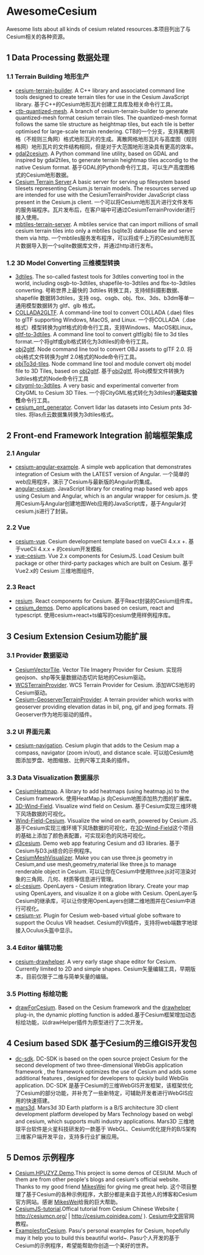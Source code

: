 # AwesomeCesium

Awesome lists about all kinds of cesium related resources.本项目列出了与Cesium相关的各种资源。

## 1 Data Processing 数据处理

### 1.1 Terrain Building 地形生产

+ [cesium-terrain-builder](https://github.com/geo-data/cesium-terrain-builder). A C++ library and associated command line tools designed to create terrain tiles for use in the Cesium JavaScript library. 基于C++的Cesium地形瓦片创建工具库及相关命令行工具。
+ [ctb-quantized-mesh](https://github.com/ahuarte47/cesium-terrain-builder/tree/master-quantized-mesh). A branch of cesium-terrain-builder to generate quantized-mesh format cesium terrain tiles. The quantized-mesh format follows the same tile structure as heightmap tiles, but each tile is better optimised for large-scale terrain rendering. CTB的一个分支，支持离散网格（不规则三角网）格式地形瓦片的生成。离散网格地形瓦片与高度图（规则格网）地形瓦片的文件结构相同，但是对于大范围地形渲染具有更高的效率。
+ [gdal2cesium](https://github.com/giohappy/gdal2cesium). A Python command line utility, based on GDAL and inspired by gdal2tiles, to generate terrain heightmap tiles accordig to the native Cesium format. 基于GDAL的Python命令行工具，可以生产高度图格式的Cesium地形数据。
+ [Cesium Terrain Server](https://github.com/geo-data/cesium-terrain-server).A basic server for serving up filesystem based tilesets representing Cesium.js terrain models. The resources served up are intended for use with the CesiumTerrainProvider JavaScript class present in the Cesium.js client. 一个可以将Cesium地形瓦片进行文件发布的服务端程序。瓦片发布后，在客户端中可通过CesiumTerrainProvider进行接入使用。
+ [mbtiles-terrain-server](https://github.com/TNOCS/mbtiles-terrain-server). A mbtiles service that can import millions of small cesium terrain tiles into only a mbtiles (sqlite3) database file and serve them via http. 一个mbtiles服务发布程序，可以将成千上万的Cesium地形瓦片数据导入到一个sqlite数据库文件，并通过http进行发布。

### 1.2 3D Model Converting 三维模型转换

+ [3dtiles](https://github.com/fanvanzh/3dtiles). The so-called fastest tools for 3dtiles converting tool in the world, including osgb-to-3dtiles, shapefile-to-3dtiles and fbx-to-3dtiles converting. 号称世界上最快的 3dtiles 转换工具，支持倾斜摄影数据、shapefile 数据转3dtiles，支持 osg、osgb、obj、fbx、3ds、b3dm等单一通用模型数据转为 gltf、glb 格式。
+ [COLLADA2GLTF](https://github.com/KhronosGroup/COLLADA2GLTF). A command-line tool to convert COLLADA (.dae) files to glTF supporting Windows, MacOS, and Linux. 一个将COLLADA（.dae格式）模型转换为gltf格式的命令行工具，支持Windows、MacOS和Linux。
+ [gltf-to-3dtiles](https://github.com/nxddsnc/gltf-to-3dtiles). A command line tool to convert gltf(glb) file to 3d tiles format.一个将gltf或glb格式转化为3dtiles的命令行工具。
+ [obj2gltf](https://github.com/CesiumGS/obj2gltf).  Node command line tool to convert OBJ assets to glTF 2.0. 将obj格式文件转换为gltf 2.0格式的Node命令行工具。
+ [objTo3d-tiles](https://github.com/PrincessGod/objTo3d-tiles). Node command line tool and module convert obj model file to 3D Tiles, based on [obj2gltf](https://github.com/CesiumGS/obj2gltf). 基于[obj2gltf](https://github.com/CesiumGS/obj2gltf), 将obj模型文件转换为3dtiles格式的Node命令行工具
+ [citygml-to-3dtiles](https://github.com/njam/citygml-to-3dtiles). A very basic and experimental converter from CityGML to Cesium 3D Tiles. 一个将CityGML格式转化为3dtiles的**基础实验性**命令行工具。
+ [cesium_pnt_generator](https://github.com/mattshax/cesium_pnt_generator). Convert lidar las datasets into Cesium pnts 3d-tiles. 将las点云数据集转换为3dtiles格式。

## 2 Front-end Framework Integration 前端框架集成

### 2.1 Angular
+ [cesium-angular-example](https://github.com/Developer-Plexscape/cesium-angular-example). A simple web application that demonstrates integration of Cesium with the LATEST version of Angular. 一个简单的web应用程序，演示了Cesium与最新版的Angular的集成。
+ [angular-cesium](https://github.com/articodeltd/angular-cesium). JavaScript library for creating map based web apps using Cesium and Angular, which is an angular wrapper for cesium.js. 使用Cesium与Angular创建地图Web应用的JavaScript库，基于Angular对cesium.js进行了封装。

### 2.2 Vue
+ [cesium-vue](https://github.com/ShareQiu1994/cesium-vue). Cesium development template based on vueCli 4.x.x +. 基于vueCli 4.x.x + 的cesium开发模板.
+ [vue-cesium](https://github.com/zouyaoji/vue-cesium). Vue 2.x components for CesiumJS. Load Cesium built package or other third-party packages which are built on Cesium. 基于 Vue2.x的 Cesium 三维地图组件,

### 2.3 React
+ [resium](https://github.com/darwin-education/resium). React components for Cesium. 基于React封装的Cesium组件库。
+ [cesium_demos](https://github.com/NichijouCC/cesium_demos). Demo applications based on cesium, react and typescript. 使用cesium+react+ts编写的cesium使用样例程序库。

## 3 Cesium Extension Cesium功能扩展

### 3.1 Provider 数据驱动

+ [CesiumVectorTile](https://github.com/MikesWei/CesiumVectorTile). Vector Tile Imagery Provider for Cesium. 实现将geojson、shp等矢量数据动态切片贴地的Cesium驱动。
+ [WCSTerrainProvider](https://github.com/xlhomme/WCSTerrainProvider). WCS Terrain Provider for Cesium. 添加WCS地形的Cesium驱动。
+ [Cesium-GeoserverTerrainProvider](https://github.com/kaktus40/Cesium-GeoserverTerrainProvider). A terrain provider which works with geoserver providing elevation datas in bil, png, gif and jpeg formats. 将Geoserver作为地形驱动的插件。

### 3.2 UI 界面元素

+ [cesium-navigation](https://github.com/alberto-acevedo/cesium-navigation). Cesium plugin that adds to the Cesium map a compass, navigator (zoom in/out), and distance scale. 可以给Cesium地图添加罗盘、地图缩放、比例尺等工具条的插件。

### 3.3 Data Visualization 数据展示
+ [CesiumHeatmap](https://github.com/manuelnas/CesiumHeatmap). A library to add heatmaps (using heatmap.js) to the Cesium framework. 使用HeatMap.js 向Cesium地图添加热力图的扩展库。
+ [3D-Wind-Field](https://github.com/RaymanNg/3D-Wind-Field). Visualize wind field on Cesium. 基于Cesium实现三维环境下风场数据的可视化。
+ [Wind-Field-Cesium](https://github.com/AlbertEjiestein/Wind-Field-Cesium). Visualize the wind on earth, powered by Cesium JS. 基于Cesium实现三维环境下风场数据的可视化，在[3D-Wind-Field](https://github.com/RaymanNg/3D-Wind-Field)这个项目的基础上添加了颜色表配置，可实现彩色的风场可视化。
+ [d3cesium](https://github.com/abwood/d3cesium). Demo web app featuring Cesium and d3 libraries. 基于Cesium与D3.js结合的示例程序。
+ [CesiumMeshVisualizer](https://github.com/MikesWei/CesiumMeshVisualizer). Make you can use three.js geometry in Cesium,and use mesh,geometry,material like three.js to manage renderable object in Cesium. 可以让你在Cesium中使用three.js对可渲染对象的三角网、几何、材质等信息进行管理。
+ [ol-cesium](https://github.com/openlayers/ol-cesium). OpenLayers - Cesium integration library. Create your map using OpenLayers, and visualize it on a globe with Cesium. OpenLayer与Cesium的继承库，可以让你使用OpenLayers创建二维地图并在Cesium中进行可视化。
+ [cesium-vr](https://github.com/NICTA/cesium-vr). Plugin for Cesium web-based virtual globe software to support the Oculus VR headset. Cesium的VR插件，支持将web端数字地球接入Oculus头盔中显示。

### 3.4 Editor 编辑功能
+ [cesium-drawhelper](https://github.com/leforthomas/cesium-drawhelper). A very early stage shape editor for Cesium. Currently limited to 2D and simple shapes. Cesium矢量编辑工具，早期版本，目前仅限于二维与简单矢量的编辑。

### 3.5 Plotting 标绘功能
+ [drawForCesium](https://github.com/adventureXPH/drawForCesium). Based on the Cesium framework and the [drawhelper](https://github.com/leforthomas/cesium-drawhelper) plug-in, the dynamic plotting function is added.基于Cesium框架增加动态标绘功能，以drawHelper插件为原型进行了二次开发。

## 4 Cesium based SDK 基于Cesium的三维GIS开发包
+ [dc-sdk](https://github.com/dvgis/dc-sdk). DC-SDK is based on the open source project Cesium for the second development of two three-dimensional WebGis application framework , the framework optimizes the use of Cesium and adds some additional features , designed for developers to quickly build WebGis application. DC-SDK 是基于Cesium的三维WebGIS开发框架，该框架优化了Cesium的部分功能，并补充了一些新特定，可辅助开发者进行WebGIS应用的快速搭建。
+ [mars3d](https://github.com/marsgis/mars3d). Mars3d 3D Earth platform is a B/S architecture 3D client development platform developed by Mars Technology based on webgl and cesium, which supports multi industry applications. Mars3D 三维地球平台软件是火星科技研发的一款基于 WebGL、Cesium优化提升的B/S架构三维客户端开发平台，支持多行业扩展应用。

## 5 Demos 示例程序
+ [Cesium.HPUZYZ.Demo](https://github.com/YanzheZhang/Cesium.HPUZYZ.Demo).This project is some demos of CESIUM. Much of them are from other people's blogs and cesium's official website. Thanks to my good friend [MikesWei](https://github.com/MikesWei) for giving me great help. 这个项目整理了基于Cesium的各种示例程序，大部分都是来自于其他人的博客和Cesium官方网站。感谢 [MikesWei](https://github.com/MikesWei)给我的巨大帮助。
+ [CesiumJS-tutorial](https://github.com/hujiulin/CesiumJS-tutorial).Offical tutorial from Cesium Chinese Website ( http://cesiumcn.org/ | http://cesium.coinidea.com/ ). [Cesium中文网](http://cesiumcn.org/)官网教程。
+ [ExamplesforCesium](https://github.com/pasu/ExamplesforCesium). Pasu's personal examples for Cesium, hopefully may it help you to build this beautiful world~. Pasu个人开发的基于Cesium的示例程序，希望能帮助你创造一个美好的世界。